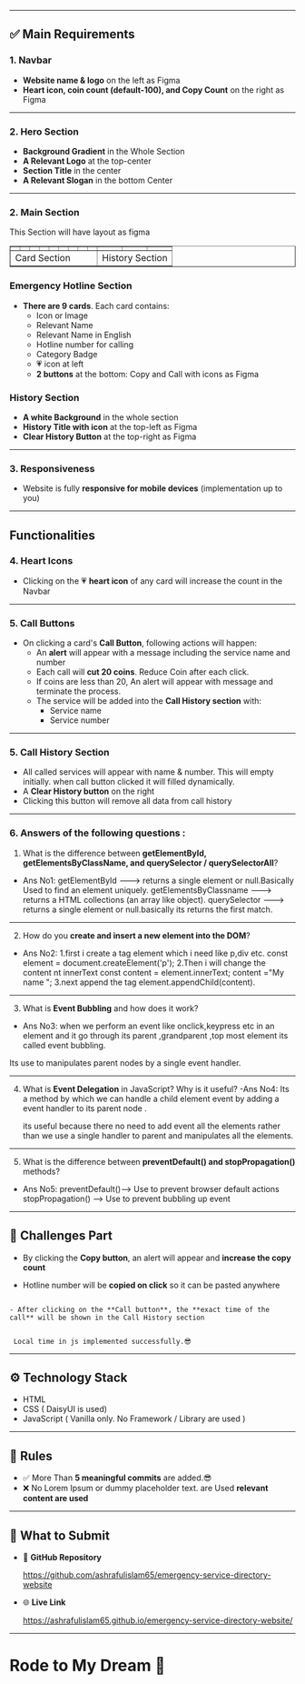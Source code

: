 
---

## ✅ Main Requirements 

### 1. Navbar

- **Website name & logo** on the left as Figma
- **Heart icon, coin count (default-100), and Copy Count** on the right as Figma

---

### 2. Hero Section

- **Background Gradient** in the Whole Section
- **A Relevant Logo** at the top-center
- **Section Title** in the center
- **A Relevant Slogan** in the bottom Center

---

### 2. Main Section

This Section will have layout as figma

<table border=1 width="100%" cellpadding="50">
<tr>
    <td></td>
    <td></td>
    <td></td>
    <td></td>
    <td></td>
    <td></td>
    <td></td>
    <td></td>
    <td></td>
    <td></td>
    <td></td>
    <td></td>
 </tr>
 <tr>
    <td colspan=9 >Card Section</td>
    <td colspan=3>History Section</td>
 </tr>
</table>

### Emergency Hotline Section

- **There are 9 cards**. Each card  contains:
  - Icon or Image
  - Relevant Name
  - Relevant Name in English
  - Hotline number for calling
  - Category Badge
  - 💗 icon at left
  - **2 buttons** at the bottom: Copy and Call with icons as Figma

### History Section

- **A white Background** in the whole section
- **History Title with icon** at the top-left as Figma
- **Clear History Button** at the top-right as Figma

---

### 3. Responsiveness 

- Website is fully **responsive for mobile devices** (implementation up to you)

---

## Functionalities

### 4. Heart Icons

- Clicking on the 💗 **heart icon** of any card will increase the count in the Navbar

---

### 5. Call Buttons

- On clicking a card's **Call Button**, following actions will happen:
  - An **alert** will appear with a message including the service name and number
  - Each call will **cut 20 coins**. Reduce Coin after each click.
  - If coins are less than 20, An alert will appear with message and terminate the process.
  - The  service will be added  into the **Call History section** with:
    - Service name
    - Service number

---

### 5. Call History Section

-  All called services will appear with name & number. This will empty initially. when call button clicked it will filled dynamically.
- A **Clear History button** on the right
- Clicking this button will remove all data from call history

---



### 6. Answers of  the following questions :

1. What is the difference between **getElementById, getElementsByClassName, and querySelector / querySelectorAll**?
- Ans No1:
      getElementById ---> returns a single element or null.Basically Used to find an element uniquely.
      getElementsByClassname ---> returns a HTML collections (an array like object).
      querySelector ---> returns a single element or null.basically its returns the first match. 

---

2. How do you **create and insert a new element into the DOM**?
- Ans No2:
     1.first i create a tag element which i need like p,div etc.
     const element = document.createElement('p');
     2.Then i will change the content nt innerText
     const content = element.innerText;
      content ="My name "; 
     3.next append the tag
     element.appendChild(content).

---

3. What is **Event Bubbling** and how does it work?
- Ans No3:
 when we perform an event like onclick,keypress etc in an element and it go through its parent ,grandparent ,top most element  its called event bubbling.

 Its use  to manipulates parent nodes by a single event handler.

 ---

   
4. What is **Event Delegation** in JavaScript? Why is it useful?
-Ans No4:
     Its a method by which we can handle a child element event by adding a event handler to its parent node .

     its useful because there no need to add event all the elements rather than we use a single handler to parent and manipulates all the  elements.

---

5. What is the difference between **preventDefault() and stopPropagation()** methods?
- Ans No5:
     preventDefault()--> Use to prevent browser default actions 
     stopPropagation() --> Use to prevent bubbling up event

---

## 🧪 Challenges Part 

- By clicking the **Copy button**,  an alert will appear and **increase the copy count** 

- Hotline number will be **copied on click** so it can be pasted anywhere 


```

- After clicking on the **Call button**, the **exact time of the call** will be shown in the Call History section 


 Local time in js implemented successfully.😎
```

---

## ⚙️ Technology Stack

- HTML
- CSS (  DaisyUI  is used)
- JavaScript ( Vanilla only. No Framework / Library are used )

---

## 📌 Rules

- ✅ More Than  **5 meaningful commits** are added.😎
- ❌ No Lorem Ipsum or dummy placeholder text. are  Used **relevant content are used**

---

## 🔗 What to Submit

- 📂 **GitHub Repository**
    
    https://github.com/ashrafulislam65/emergency-service-directory-website

- 🌐 **Live Link**
  
   https://ashrafulislam65.github.io/emergency-service-directory-website/

---

# Rode to My Dream 🎯

